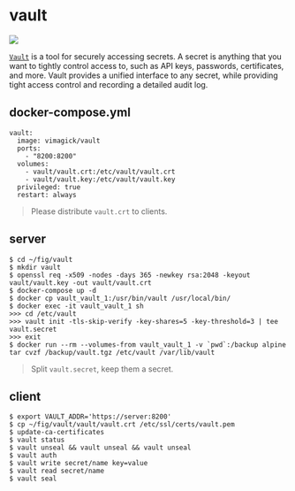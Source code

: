 vault
=====

![](https://badge.imagelayers.io/vimagick/vault:latest.svg)

[`Vault`][1] is a tool for securely accessing secrets. A secret is anything
that you want to tightly control access to, such as API keys, passwords,
certificates, and more. Vault provides a unified interface to any secret, while
providing tight access control and recording a detailed audit log.

## docker-compose.yml

```
vault:
  image: vimagick/vault
  ports:
    - "8200:8200"
  volumes:
    - vault/vault.crt:/etc/vault/vault.crt
    - vault/vault.key:/etc/vault/vault.key
  privileged: true
  restart: always
```

> Please distribute `vault.crt` to clients.

## server

```
$ cd ~/fig/vault
$ mkdir vault
$ openssl req -x509 -nodes -days 365 -newkey rsa:2048 -keyout vault/vault.key -out vault/vault.crt
$ docker-compose up -d
$ docker cp vault_vault_1:/usr/bin/vault /usr/local/bin/
$ docker exec -it vault_vault_1 sh
>>> cd /etc/vault
>>> vault init -tls-skip-verify -key-shares=5 -key-threshold=3 | tee vault.secret
>>> exit
$ docker run --rm --volumes-from vault_vault_1 -v `pwd`:/backup alpine tar cvzf /backup/vault.tgz /etc/vault /var/lib/vault
```

> Split `vault.secret`, keep them a secret.

## client

```
$ export VAULT_ADDR='https://server:8200'
$ cp ~/fig/vault/vault/vault.crt /etc/ssl/certs/vault.pem
$ update-ca-certificates
$ vault status
$ vault unseal && vault unseal && vault unseal
$ vault auth
$ vault write secret/name key=value
$ vault read secret/name
$ vault seal
```

[1]: https://www.vaultproject.io/
